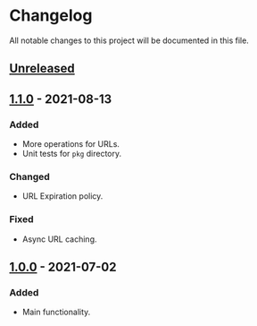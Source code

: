 # Changelog

All notable changes to this project will be documented in this file.

## [Unreleased]

## [1.1.0] - 2021-08-13

### Added

- More operations for URLs.
- Unit tests for `pkg` directory.

### Changed

- URL Expiration policy.

### Fixed

- Async URL caching.

## [1.0.0] - 2021-07-02

### Added

- Main functionality.

[unreleased]: https://github.com/mebr0/tiny-url/tree/develop
[1.0.0]: https://github.com/mebr0/tiny-url/releases/tag/v1.0.0
[1.1.0]: https://github.com/mebr0/tiny-url/releases/tag/v1.1.0
